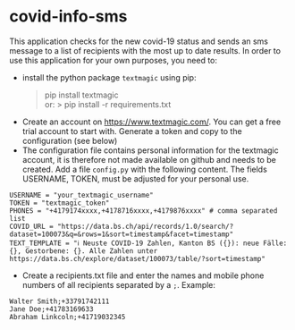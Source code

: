 # covid-info-sms
This application checks for the new covid-19 status and sends an sms message to a list of recipients with the most up to date results. In order to use this application for your own purposes, you need to:
- install the python package `textmagic` using pip: 
    > pip install textmagic   
    or: > pip install -r requirements.txt
- Create an account on https://www.textmagic.com/. You can get a free trial account to start with. Generate a token and copy to the configuration (see below)  
- The configuration file contains personal information for the textmagic account, it is therefore not made available on github and needs to be created. Add a file `config.py` with the following content. The fields USERNAME, TOKEN, must be adjusted for your personal use.

```
USERNAME = "your_textmagic_username"
TOKEN = "textmagic_token"
PHONES = "+4179174xxxx,+4178716xxxx,+4179876xxxx" # comma separated list
COVID_URL = "https://data.bs.ch/api/records/1.0/search/?dataset=100073&q=&rows=1&sort=timestamp&facet=timestamp"
TEXT_TEMPLATE = "ℹ️ Neuste COVID-19 Zahlen, Kanton BS ({}): neue Fälle: {}, Gestorbene: {}. Alle Zahlen unter https://data.bs.ch/explore/dataset/100073/table/?sort=timestamp"
```
- Create a recipients.txt file and enter the names and mobile phone numbers of all recipients separated by a `;`. Example:   
```
Walter Smith;+33791742111
Jane Doe;+41783169633
Abraham Linkcoln;+41719032345
```
